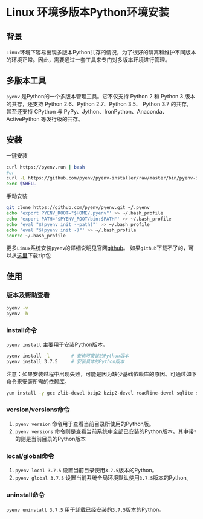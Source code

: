 # Linux 环境多版本Python环境安装

## 背景
`Linux`环境下容易出现多版本Python共存的情况，为了很好的隔离和维护不同版本的环境正常。因此，需要通过一套工具来专门对多版本环境进行管理。

## 多版本工具
`pyenv` 是Python的一个多版本管理工具。它不仅支持 Python 2 和 Python 3 版本的共存，还支持 Python 2.6、Python 2.7、Python 3.5、
Python 3.7 的共存，甚至还支持 CPython 与 PyPy、Jython、IronPython、Anaconda、ActivePython
等发行版的共存。

## 安装
一键安装
```bash
curl https://pyenv.run | bash
#or
curl -L https://github.com/pyenv/pyenv-installer/raw/master/bin/pyenv-installer | bash
exec $SHELL
```
手动安装
```bash
git clone https://github.com/pyenv/pyenv.git ~/.pyenv 
echo 'export PYENV_ROOT="$HOME/.pyenv"' >> ~/.bash_profile 
echo 'export PATH="$PYENV_ROOT/bin:$PATH"' >> ~/.bash_profile 
echo 'eval "$(pyenv init --path)"' >> ~/.bash_profile 
echo 'eval "$(pyenv init -)"' >> ~/.bash_profile 
source ~/.bash_profile
```

更多`Linux`系统安装`pyenv`的详细说明见官网[github](https://github.com/pyenv/pyenv.git)。
如果`github`下载不了的，可以从[这里](https://download.csdn.net/download/five3/85056141)下载zip包

## 使用
### 版本及帮助查看
```bash
pyenv -v
pyenv -h
```

### install命令
`pyenv install` 主要用于安装Python版本。
```bash
pyenv install -l        # 查询可安装的Python版本
pyenv install 3.7.5     # 安装具体的Python版本
```
注意：如果安装过程中出现失败，可能是因为缺少基础依赖库的原因。可通过如下命令来安装所需的依赖库。
```bash
yum install -y gcc zlib-devel bzip2 bzip2-devel readline-devel sqlite sqlite-devel openssl-devel tk-devel libffi-devel xz-devel
```

### version/versions命令
1. `pyenv version` 命令用于查看当前目录所使用的Python版。
1. `pyenv versions` 命令则是查看当前系统中全部已安装的Python版本。其中带`*`的则是当前目录的Python版本

### local/global命令
1. `pyenv local 3.7.5` 设置当前目录使用`3.7.5`版本的Python。
1. `pyenv global 3.7.5` 设置当前系统全局环境默认使用`3.7.5`版本的Python。

### uninstall命令
`pyenv uninstall 3.7.5` 用于卸载已经安装的`3.7.5`版本的Python。
